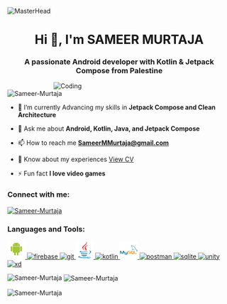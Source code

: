 ![MasterHead](https://media.tenor.com/f4eKzaPOZUYAAAAM/rz-ds-project.gif)
<h1 align="center">Hi 👋, I'm SAMEER MURTAJA</h1>
<h3 align="center">A passionate Android developer with Kotlin & Jetpack Compose from Palestine</h3>
<img align="right" alt="Coding" width="400" src="https://www.lambdatest.com/resources/images/news24.gif">

<p align="left"> <img src="https://komarev.com/ghpvc/?username=Sameer-Murtaja&label=Profile%20views&color=0e75b6&style=flat" alt="Sameer-Murtaja" /> </p>

- 🌱 I’m currently Advancing my skills in **Jetpack Compose and Clean Architecture**

- 💬 Ask me about **Android, Kotlin, Java, and Jetpack Compose**

- 📫 How to reach me **SameerMMurtaja@gmail.com**

- 📄 Know about my experiences [View CV](https://drive.google.com/file/d/1iLmotsL2ZLH3MawPYXg2c4PlfwPHbIvg/view?usp=sharing)

- ⚡ Fun fact **I love video games**

<h3 align="left">Connect with me:</h3>
<p align="left">
<a href="https://linkedin.com/in/Sameer-Murtaja" target="blank"><img align="center" src="https://raw.githubusercontent.com/rahuldkjain/github-profile-readme-generator/master/src/images/icons/Social/linked-in-alt.svg" alt="Sameer-Murtaja" height="30" width="40" /></a>
</p>

<h3 align="left">Languages and Tools:</h3>
<p align="left"> <a href="https://developer.android.com" target="_blank" rel="noreferrer"> <img src="https://raw.githubusercontent.com/devicons/devicon/master/icons/android/android-original-wordmark.svg" alt="android" width="40" height="40"/> </a> <a href="https://firebase.google.com/" target="_blank" rel="noreferrer"> <img src="https://www.vectorlogo.zone/logos/firebase/firebase-icon.svg" alt="firebase" width="40" height="40"/> </a> <a href="https://git-scm.com/" target="_blank" rel="noreferrer"> <img src="https://www.vectorlogo.zone/logos/git-scm/git-scm-icon.svg" alt="git" width="40" height="40"/> </a> <a href="https://www.java.com" target="_blank" rel="noreferrer"> <img src="https://raw.githubusercontent.com/devicons/devicon/master/icons/java/java-original.svg" alt="java" width="40" height="40"/> </a> <a href="https://kotlinlang.org" target="_blank" rel="noreferrer"> <img src="https://www.vectorlogo.zone/logos/kotlinlang/kotlinlang-icon.svg" alt="kotlin" width="40" height="40"/> </a> <a href="https://www.mysql.com/" target="_blank" rel="noreferrer"> <img src="https://raw.githubusercontent.com/devicons/devicon/master/icons/mysql/mysql-original-wordmark.svg" alt="mysql" width="40" height="40"/> </a> <a href="https://postman.com" target="_blank" rel="noreferrer"> <img src="https://www.vectorlogo.zone/logos/getpostman/getpostman-icon.svg" alt="postman" width="40" height="40"/> </a> <a href="https://www.sqlite.org/" target="_blank" rel="noreferrer"> <img src="https://www.vectorlogo.zone/logos/sqlite/sqlite-icon.svg" alt="sqlite" width="40" height="40"/> </a> <a href="https://unity.com/" target="_blank" rel="noreferrer"> <img src="https://www.vectorlogo.zone/logos/unity3d/unity3d-icon.svg" alt="unity" width="40" height="40"/> </a> <a href="https://www.adobe.com/products/xd.html" target="_blank" rel="noreferrer"> <img src="https://upload.wikimedia.org/wikipedia/commons/c/c2/Adobe_XD_CC_icon.svg" alt="xd" width="40" height="40"/> </a> </p>

<p><img align="left" src="https://github-readme-stats.vercel.app/api/top-langs?username=Sameer-Murtaja&show_icons=true&locale=en&layout=compact" alt="Sameer-Murtaja" /></p>

<p>&nbsp;<img align="center" src="https://github-readme-stats.vercel.app/api?username=Sameer-Murtaja&show_icons=true&locale=en" alt="Sameer-Murtaja" /></p>

<p><img align="center" src="https://github-readme-streak-stats.herokuapp.com/?user=Sameer-Murtaja&" alt="Sameer-Murtaja" /></p>

